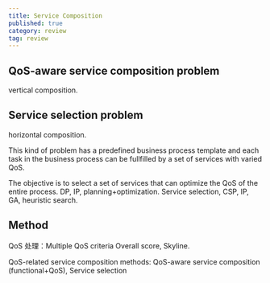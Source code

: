 ```yaml
---
title: Service Composition
published: true
category: review
tag: review
---
```


## QoS-aware service composition problem

vertical composition.

## Service selection problem

horizontal composition.

This kind of problem has a predefined business process template and each task in the business process can be fullfilled by a set of services with varied QoS.

The objective is to select a set of services that can optimize the QoS of the entire process. DP, IP, planning+optimization. Service selection, CSP, IP, GA, heuristic search.



## Method

QoS 处理：Multiple QoS criteria Overall score, Skyline.

QoS-related service composition methods: QoS-aware service composition (functional+QoS), Service selection


